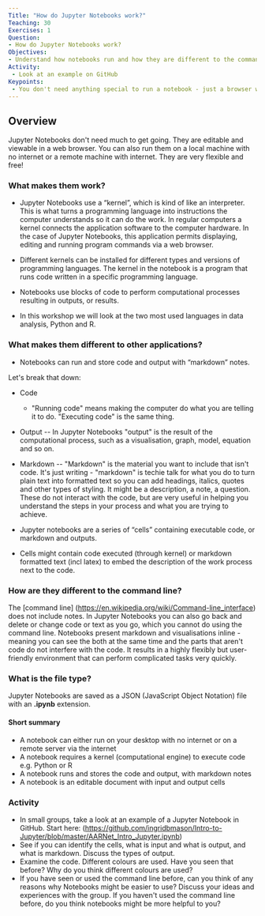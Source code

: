 ```yaml
---
Title: "How do Jupyter Notebooks work?"
Teaching: 30
Exercises: 1
Question:
- How do Jupyter Notebooks work?
Objectives:
- Understand how notebooks run and how they are different to the command line
Activity:
 - Look at an example on GitHub
Keypoints:
 - You don't need anything special to run a notebook - just a browser will do!
---
```


## Overview

Jupyter Notebooks don't need much to get going. They are editable and viewable in a web browser. You can also run them on a local machine with no internet or a remote machine with internet. They are very flexible and free!

### What makes them work?

- Jupyter Notebooks use a “kernel”, which is kind of like an interpreter. This is what turns a programming language into instructions the computer understands so it can do the work. In regular computers a kernel connects the application software to the computer hardware. In the case of Jupyter Notebooks, this application permits displaying, editing and running program commands via a web browser.

- Different kernels can be installed for different types and versions of programming languages. The kernel in the notebook is a program that runs code written in a specific programming language.

- Notebooks use blocks of code to perform computational processes resulting in outputs, or results.

- In this workshop we will look at the two most used languages in data analysis, Python and R.   

### What makes them different to other applications?

- Notebooks can run and store code and output with “markdown” notes. 

Let's break that down:

- Code
  - "Running code" means making the computer do what you are telling it to do. "Executing code" is the same thing.
- Output
-- In Jupyter Notebooks "output" is the result of the computational process, such as a visualisation, graph, model, equation and so on.
- Markdown
-- "Markdown" is the material you want to include that isn't code. It's just writing - "markdown" is techie talk for what you do to turn plain text into formatted text so you can add headings, italics, quotes and other types of styling. It might be a description, a note, a question. These do not interact with the code, but are very useful in helping you understand the steps in your process and what you are trying to achieve. 

- Jupyter notebooks are a series of “cells” containing executable code, or markdown and outputs. 

- Cells might contain code executed (through kernel) or markdown formatted text (incl latex) to embed the description of the work process next to the code.

### How are they different to the command line?

The [command line] (https://en.wikipedia.org/wiki/Command-line_interface) does not include notes. In Jupyter Notebooks you can also go back and delete or change code or text as you go, which you cannot do using the command line. Notebooks present markdown and visualisations inline - meaning you can see the both at the same time and the parts that aren't code do not interfere with the code. It results in a highly flexibly but user-friendly environment that can perform complicated tasks very quickly.

### What is the file type?

Jupyter Notebooks are saved as a JSON (JavaScript Object Notation) file with an **.ipynb** extension. 

#### Short summary

- A notebook can either run on your desktop with no internet or on a remote server via the internet 
- A notebook requires a kernel (computational engine) to execute code e.g. Python or R
- A notebook runs and stores the code and output, with markdown notes
- A notebook is an editable document with input and output cells 

### Activity

- In small groups, take a look at an example of a Jupyter Notebook in GitHub. Start here: (https://github.com/ingridbmason/Intro-to-Jupyter/blob/master/AARNet_Intro_Jupyter.ipynb)
- See if you can identify the cells, what is input and what is output, and what is markdown. Discuss the types of output. 
- Examine the code. Different colours are used. Have you seen that before? Why do you think different colours are used?
- If you have seen or used the command line before, can you think of any reasons why Notebooks might be easier to use? Discuss your ideas and experiences with the group. If you haven't used the command line before, do you think notebooks might be more helpful to you?
